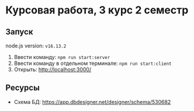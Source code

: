 # Курсовая работа, 3 курс 2 семестр

## Запуск

node.js version: `v16.13.2`

1. Ввести команду: `npm run start:server`
2. Ввести команду в отдельном терминале: `npm run start:client`
3. Открыть: <http://localhost:3000/>

## Ресурсы

- Схема БД: <https://app.dbdesigner.net/designer/schema/530682>
